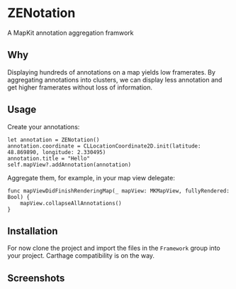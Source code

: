 # ZENotation

A MapKit annotation aggregation framwork

## Why

Displaying hundreds of annotations on a map yields low framerates.
By aggregating annotations into clusters, we can display less annotation and get higher framerates without loss of information.

## Usage

Create your annotations:

    let annotation = ZENotation()
    annotation.coordinate = CLLocationCoordinate2D.init(latitude: 48.869890, longitude: 2.330495)
    annotation.title = "Hello"
    self.mapView?.addAnnotation(annotation)

Aggregate them, for example, in your map view delegate:

    func mapViewDidFinishRenderingMap(_ mapView: MKMapView, fullyRendered: Bool) {
        mapView.collapseAllAnnotations()
    }

## Installation

For now clone the project and import the files in the `Framework` group into your project.
Carthage compatibility is on the way.

## Screenshots
   

